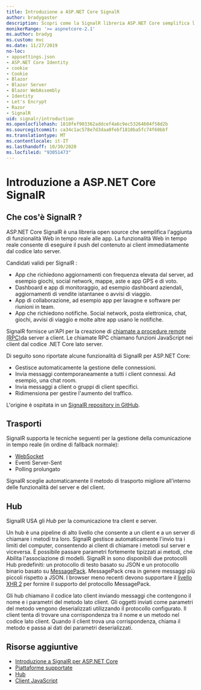```yaml
---
title: Introduzione a ASP.NET Core SignalR
author: bradygaster
description: Scopri come la SignalR libreria ASP.NET Core semplifica l'aggiunta di funzionalità in tempo reale alle app.
monikerRange: '>= aspnetcore-2.1'
ms.author: bradyg
ms.custom: mvc
ms.date: 11/27/2019
no-loc:
- appsettings.json
- ASP.NET Core Identity
- cookie
- Cookie
- Blazor
- Blazor Server
- Blazor WebAssembly
- Identity
- Let's Encrypt
- Razor
- SignalR
uid: signalr/introduction
ms.openlocfilehash: 1810fef903362addcef4a6c9ec53264604f58d2b
ms.sourcegitcommit: ca34c1ac578e7d3daa0febf1810ba5fc74f60bbf
ms.translationtype: MT
ms.contentlocale: it-IT
ms.lasthandoff: 10/30/2020
ms.locfileid: "93051473"
---
```

# <a name="introduction-to-aspnet-core-no-locsignalr"></a>Introduzione a ASP.NET Core SignalR

## <a name="what-is-no-locsignalr"></a>Che cos'è SignalR ?

ASP.NET Core SignalR è una libreria open source che semplifica l'aggiunta di funzionalità Web in tempo reale alle app. La funzionalità Web in tempo reale consente di eseguire il push del contenuto ai client immediatamente dal codice lato server.

Candidati validi per SignalR :

* App che richiedono aggiornamenti con frequenza elevata dal server, ad esempio giochi, social network, mappe, aste e app GPS e di voto.
* Dashboard e app di monitoraggio, ad esempio dashboard aziendali, aggiornamenti di vendite istantanee o avvisi di viaggio.
* App di collaborazione, ad esempio app per lavagne e software per riunioni in team.
* App che richiedono notifiche. Social network, posta elettronica, chat, giochi, avvisi di viaggio e molte altre app usano le notifiche.

SignalR fornisce un'API per la creazione di [chiamate a procedure remote (RPC)](https://wikipedia.org/wiki/Remote_procedure_call)da server a client. Le chiamate RPC chiamano funzioni JavaScript nei client dal codice .NET Core lato server.

Di seguito sono riportate alcune funzionalità di SignalR per ASP.NET Core:

* Gestisce automaticamente la gestione delle connessioni.
* Invia messaggi contemporaneamente a tutti i client connessi. Ad esempio, una chat room.
* Invia messaggi a client o gruppi di client specifici.
* Ridimensiona per gestire l'aumento del traffico.

L'origine è ospitata in un [ SignalR repository in GitHub](https://github.com/dotnet/AspNetCore/tree/master/src/SignalR).

## <a name="transports"></a>Trasporti

SignalR supporta le tecniche seguenti per la gestione della comunicazione in tempo reale (in ordine di fallback normale):

* [WebSocket](https://tools.ietf.org/html/rfc7118)
* Eventi Server-Sent
* Polling prolungato

SignalR sceglie automaticamente il metodo di trasporto migliore all'interno delle funzionalità del server e del client.

## <a name="hubs"></a>Hub

SignalR USA gli *Hub* per la comunicazione tra client e server.

Un hub è una pipeline di alto livello che consente a un client e a un server di chiamare i metodi tra loro. SignalR gestisce automaticamente l'invio tra i limiti del computer, consentendo ai client di chiamare i metodi sul server e viceversa. È possibile passare parametri fortemente tipizzati ai metodi, che Abilita l'associazione di modelli. SignalR in sono disponibili due protocolli Hub predefiniti: un protocollo di testo basato su JSON e un protocollo binario basato su [MessagePack](https://msgpack.org/).  MessagePack crea in genere messaggi più piccoli rispetto a JSON. I browser meno recenti devono supportare il [livello XHR 2](https://caniuse.com/#feat=xhr2) per fornire il supporto del protocollo MessagePack.

Gli hub chiamano il codice lato client inviando messaggi che contengono il nome e i parametri del metodo lato client. Gli oggetti inviati come parametri del metodo vengono deserializzati utilizzando il protocollo configurato. Il client tenta di trovare una corrispondenza tra il nome e un metodo nel codice lato client. Quando il client trova una corrispondenza, chiama il metodo e passa ai dati dei parametri deserializzati.

## <a name="additional-resources"></a>Risorse aggiuntive

* [Introduzione a SignalR per ASP.NET Core](xref:tutorials/signalr)
* [Piattaforme supportate](xref:signalr/supported-platforms)
* [Hub](xref:signalr/hubs)
* [Client JavaScript](xref:signalr/javascript-client)
